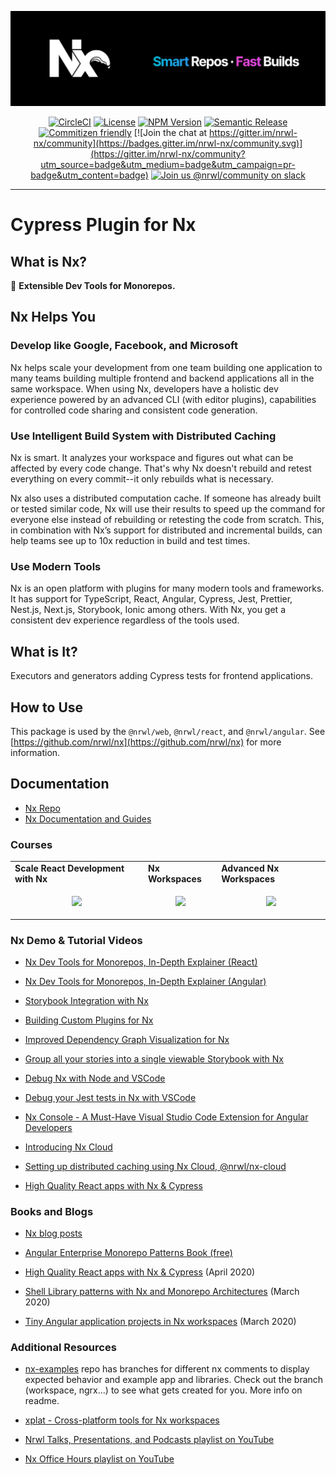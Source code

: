 <p style="text-align: center;"><img src="https://raw.githubusercontent.com/nrwl/nx/master/images/nx.png" width="600" alt="Nx - Powerful, Extensible Dev Tools"></p>

<div style="text-align: center;">

[![CircleCI](https://circleci.com/gh/nrwl/nx.svg?style=svg)](https://circleci.com/gh/nrwl/nx)
[![License](https://img.shields.io/npm/l/@nrwl/workspace.svg?style=flat-square)]()
[![NPM Version](https://badge.fury.io/js/%40nrwl%2Fworkspace.svg)](https://www.npmjs.com/@nrwl/workspace)
[![Semantic Release](https://img.shields.io/badge/%20%20%F0%9F%93%A6%F0%9F%9A%80-semantic--release-e10079.svg?style=flat-square)]()
[![Commitizen friendly](https://img.shields.io/badge/commitizen-friendly-brightgreen.svg)](http://commitizen.github.io/cz-cli/)
[![Join the chat at https://gitter.im/nrwl-nx/community](https://badges.gitter.im/nrwl-nx/community.svg)](https://gitter.im/nrwl-nx/community?utm_source=badge&utm_medium=badge&utm_campaign=pr-badge&utm_content=badge)
[![Join us @nrwl/community on slack](https://img.shields.io/badge/slack-%40nrwl%2Fcommunity-brightgreen)](https://join.slack.com/t/nrwlcommunity/shared_invite/enQtNzU5MTE4OTQwOTk0LTgxY2E0ZWYzMWE0YzA5ZDA2MWM1NDVhNmI2ZWMyYmZhNWJiODk3MjkxZjY3MzU5ZjRmM2NmNWU1OTgyZmE4Mzc)

</div>


<hr>

# Cypress Plugin for Nx

## What is Nx?

🔎 **Extensible Dev Tools for Monorepos.**

## Nx Helps You

### Develop like Google, Facebook, and Microsoft

Nx helps scale your development from one team building one application to many teams building multiple frontend and backend applications all in the same workspace. When using Nx, developers have a holistic dev experience powered by an advanced CLI (with editor plugins), capabilities for controlled code sharing and consistent code generation.

### Use Intelligent Build System with Distributed Caching

Nx is smart. It analyzes your workspace and figures out what can be affected by every code change. That's why Nx doesn't rebuild and retest everything on every commit--it only rebuilds what is necessary.

Nx also uses a distributed computation cache. If someone has already built or tested similar code, Nx will use their results to speed up the command for everyone else instead of rebuilding or retesting the code from scratch. This, in combination with Nx’s support for distributed and incremental builds, can help teams see up to 10x reduction in build and test times.

### Use Modern Tools

Nx is an open platform with plugins for many modern tools and frameworks. It has support for TypeScript, React, Angular, Cypress, Jest, Prettier, Nest.js, Next.js, Storybook, Ionic among others. With Nx, you get a consistent dev experience regardless of the tools used.


## What is It?

Executors and generators adding Cypress tests for frontend applications.

## How to Use

This package is used by the `@nrwl/web`, `@nrwl/react`, and `@nrwl/angular`. See [https://github.com/nrwl/nx](https://github.com/nrwl/nx) for more information.

## Documentation

- [Nx Repo](https://github.com/nrwl/nx)
- [Nx Documentation and Guides](https://nx.dev)

### Courses

<table>
  <tr>
    <td><strong>Scale React Development with Nx</strong></td>
    <td><strong>Nx Workspaces</strong></td>
    <td><strong>Advanced Nx Workspaces</strong></td>
  </tr>
  <tr>
    <td>
      <a href="https://egghead.io/playlists/scale-react-development-with-nx-4038" target="_blank">
      <p style="text-align: center;"><img src="https://raw.githubusercontent.com/nrwl/nx/master/images/EGH_ScalingReactNx.png" height="150px"></p>
      </a>
    </td>
    <td>
      <a href="https://www.youtube.com/watch?v=2mYLe9Kp9VM&list=PLakNactNC1dH38AfqmwabvOszDmKriGco" target="_blank">
        <p style="text-align: center;"><img src="https://raw.githubusercontent.com/nrwl/nx/master/images/nx-workspace-course.png" width="350"></p>
      </a>
    </td>
    <td>  
      <a href="https://nxplaybook.com/p/advanced-nx-workspaces" target="_blank">
      <p style="text-align: center;"><img src="https://raw.githubusercontent.com/nrwl/nx/master/images/advanced-nx-workspace-course.png" width="350"></p>
      </a>
    </td>
  </tr>
</table>

### Nx Demo & Tutorial Videos

- [Nx Dev Tools for Monorepos, In-Depth Explainer (React)](https://www.youtube.com/watch?v=jCf92IyR-GE)

- [Nx Dev Tools for Monorepos, In-Depth Explainer (Angular)](https://youtu.be/h5FIGDn5YM0)

- [Storybook Integration with Nx](https://youtu.be/sFpqyjT7u4s)

- [Building Custom Plugins for Nx](https://youtu.be/XYO689PAhow)

- [Improved Dependency Graph Visualization for Nx](https://youtu.be/cMZ-ReC-jWU)

- [Group all your stories into a single viewable Storybook with Nx](https://youtu.be/c323HOuFKkA)

- [Debug Nx with Node and VSCode](https://youtu.be/OGV4R0cPRPc)

- [Debug your Jest tests in Nx with VSCode](https://youtu.be/9_lgM2nokLg)

- [Nx Console - A Must-Have Visual Studio Code Extension for Angular Developers](https://youtu.be/IIetmfgozgI)

- [Introducing Nx Cloud](https://youtu.be/pwG20nNTEQc)

- [Setting up distributed caching using Nx Cloud, @nrwl/nx-cloud](https://youtu.be/w1-GiB74ddc)

- [High Quality React apps with Nx & Cypress](https://youtu.be/mfJBLhjYMdo)

### Books and Blogs

- [Nx blog posts](https://blog.nrwl.io/nx/home)

- [Angular Enterprise Monorepo Patterns Book (free)](https://go.nrwl.io/angular-enterprise-monorepo-patterns-new-book?utm_campaign=Book%3A%20Monorepo%20Patterns%2C%20Jan%202019&utm_source=Github&utm_medium=Banner%20Ad)

- [High Quality React apps with Nx & Cypress](https://cypress.io/blog/2020/04/14/high-quality-react-apps-with-nx-cypress/) (April 2020)

- [Shell Library patterns with Nx and Monorepo Architectures](https://indepth.dev/the-shell-library-patterns-with-nx-and-monorepo-architectures/) (March 2020)

- [Tiny Angular application projects in Nx workspaces](https://indepth.dev/tiny-angular-application-projects-in-nx-workspaces/#peer-reviewers--30/) (March 2020)

### Additional Resources

- [nx-examples](https://github.com/nrwl/nx-examples) repo has branches for different nx comments to display expected behavior and example app and libraries. Check out the branch (workspace, ngrx...) to see what gets created for you. More info on readme.

- [xplat - Cross-platform tools for Nx workspaces](https://nstudio.io/xplat/)
- [Nrwl Talks, Presentations, and Podcasts playlist on YouTube](https://www.youtube.com/playlist?list=PLakNactNC1dHHWx4JIORwfnEajRv6FG5m)

- [Nx Office Hours playlist on YouTube](https://www.youtube.com/playlist?list=PLakNactNC1dE8KLQ5zd3fQwu_yQHjTmR5)

